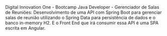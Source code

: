 Digital Innovation One - Bootcamp Java Developer - Gerenciador de Salas de Reuniões: Desenvolvimento de uma API com Spring Boot para gerenciar salas de reunião utilizando o Spring Data para persistência de dados e o banco in-memory H2. E o Front End que irá consumir essa API é uma SPA escrita em Angular.